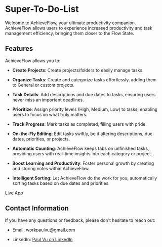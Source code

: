 # Super-To-Do-List

Welcome to AchieveFlow, your ultimate productivity companion. AchieveFlow allows users to experience increased productivity and task management efficiency, bringing them closer to the Flow State.

## Features

AchieveFlow allows you to:

- **Create Projects**: Create projects/folders to easily manage tasks.
  
- **Organize Tasks**: Create and categorize tasks effortlessly, adding them to General or custom projects.
  
- **Task Details**: Add descriptions and due dates to tasks, ensuring users never miss an important deadlines.
  
- **Prioritize**: Assign priority levels (High, Medium, Low) to tasks, enabling users to focus on what truly matters.
  
- **Track Progress**: Mark tasks as completed, filling users with pride.
  
- **On-the-Fly Editing**: Edit tasks swiftly, be it altering descriptions, due dates, priorities, or projects.
  
- **Automatic Counting**: AchieveFlow keeps tabs on unfinished tasks, providing users with real-time insights into each category or project.
  
- **Boost Learning and Productivity**: Foster personal growth by creating and storing notes within AchieveFlow.
  
- **Intelligent Sorting**: Let AchieveFlow do the work for you, automatically sorting tasks based on due dates and priorities.

  
[Live App](https://paulvu2023.github.io/AchieveFlow-Productivity-App/)


## Contact Information

If you have any questions or feedback, please don't hesitate to reach out:

- Email: [workpaulvu@gmail.com](mailto:workpaulvu@gmail.com)
  
- LinkedIn: [Paul Vu on LinkedIn](https://www.linkedin.com/in/paul-vu-business)
